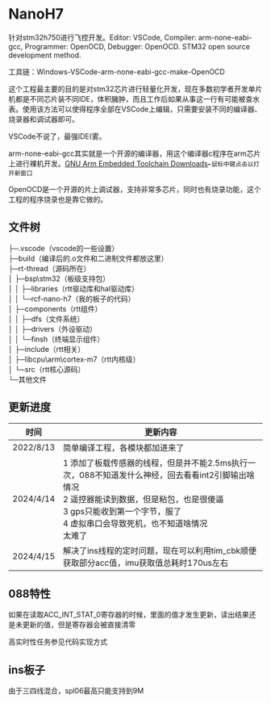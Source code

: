 # NanoH7
针对stm32h750进行飞控开发。Editor: VSCode, Compiler: arm-none-eabi-gcc, Programmer: OpenOCD, Debugger: OpenOCD. STM32 open source development method.

工具链：Windows-VSCode-arm-none-eabi-gcc-make-OpenOCD

这个工程最主要的目的是对stm32芯片进行轻量化开发，现在多数初学者开发单片机都是不同芯片装不同IDE，体积臃肿，而且工作后如果从事这一行有可能被查水表。使用该方法可以使得程序全部在VSCode上编辑，只需要安装不同的编译器、烧录器和调试器即可。

VSCode不说了，最强IDE(雾。

arm-none-eabi-gcc其实就是一个开源的编译器，用这个编译器c程序在arm芯片上进行裸机开发。[GNU Arm Embedded Toolchain Downloads](https://developer.arm.com/tools-and-software/open-source-software/developer-tools/gnu-toolchain/gnu-rm/downloads)`←鼠标中键点击以打开新窗口`

OpenOCD是一个开源的片上调试器，支持非常多芯片，同时也有烧录功能，这个工程的程序烧录也是靠它做的。

## 文件树
├─.vscode（vscode的一些设置）  
├─build（编译后的.o文件和二进制文件都放这里）  
├─rt-thread（源码所在）  
│  ├─bsp\stm32（板级支持包）  
│  │  ├─libraries（rtt驱动库和hal驱动库）  
│  │  └─rcf-nano-h7（我的板子的代码）  
│  ├─components（rtt组件）  
│  │  ├─dfs（文件系统）  
│  │  ├─drivers（外设驱动）  
│  │  └─finsh（终端显示组件）  
│  ├─include（rtt相关）  
│  ├─libcpu\arm\cortex-m7（rtt内核级）  
│  └─src（rtt核心源码）  
└─其他文件

## 更新进度
|时间|更新内容|
|-|-|
|2022/8/13|简单编译工程，各模块都加进来了|
|2024/4/14|1 添加了板载传感器的线程，但是并不能2.5ms执行一次，088不知道发什么神经，回去看看int2引脚输出啥情况<br />2 遥控器能读到数据，但是粘包，也是很傻逼<br />3 gps只能收到第一个字节，服了<br />4 虚拟串口会导致死机，也不知道啥情况<br />太难了|
|2024/4/15|解决了ins线程的定时问题，现在可以利用tim_cbk顺便获取部分acc值，imu获取值总耗时170us左右|

## 088特性
如果在读取ACC_INT_STAT_0寄存器的时候，里面的值才发生更新，读出结果还是未更新的值，但是寄存器会被直接清零

高实时性任务参见代码实现方式

## ins板子
由于三四线混合，spl06最高只能支持到9M